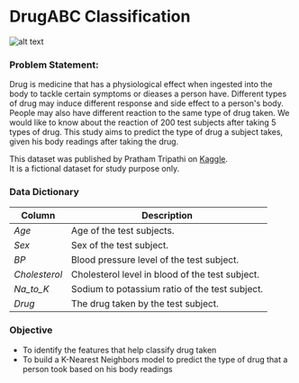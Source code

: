 # DrugABC Classification
![alt text](https://github.com/Kevin-qt/DrugXYZ-Classification/blob/main/drugs.jpg)

### Problem Statement:
Drug is medicine that has a physiological effect when ingested into the body to tackle certain symptoms or dieases a person have. Different types of drug may induce different response and side effect to a person's body. People may also have different reaction to the same type of drug taken. We would like to know about the reaction of 200 test subjects after taking 5 types of drug. This study aims to predict the type of drug a subject takes, given his body readings after taking the drug.

This dataset was published by Pratham Tripathi on [Kaggle](https://www.kaggle.com/datasets/prathamtripathi/drug-classification). <br>
It is a fictional dataset for study purpose only.

### Data Dictionary

|Column         |Description    |
|---------------|---------------|
|*Age*          |Age of the test subjects.|
|*Sex*          |Sex of the test subject.|
|*BP*           |Blood pressure level of the test subject.|
|*Cholesterol*  |Cholesterol level in blood of the test subject.|
|*Na_to_K*      |Sodium to potassium ratio of the test subject.|
|*Drug*         |The drug taken by the test subject.|

### Objective
- To identify the features that help classify drug taken
- To build a K-Nearest Neighbors model to predict the type of drug that a person took based on his body readings
